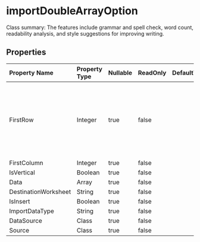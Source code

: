 # **importDoubleArrayOption**

Class summary: The features include grammar and spell check, word count, readability analysis, and style suggestions for improving writing. 

## **Properties**

| Property Name | Property Type | Nullable |  ReadOnly | DefaultValue | Description | 
| :- | :- | :- |:- |  :- | :- |
|FirstRow|Integer|true|false |  |This class has a public property named FirstRow of type integer with both get and set accessors.|
|FirstColumn|Integer|true|false |  ||
|IsVertical|Boolean|true|false |  ||
|Data|Array|true|false |  ||
|DestinationWorksheet|String|true|false |  ||
|IsInsert|Boolean|true|false |  ||
|ImportDataType|String|true|false |  ||
|DataSource|Class|true|false |  ||
|Source|Class|true|false |  ||

